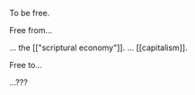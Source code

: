 To be free.

Free from...

... the [["scriptural economy"]].
... [[capitalism]].

Free to...

...???